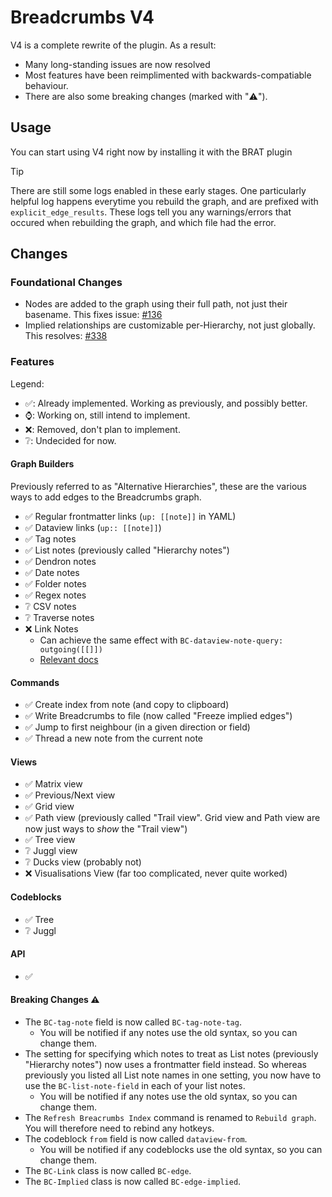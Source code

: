 # Breadcrumbs V4

V4 is a complete rewrite of the plugin. As a result:

-   Many long-standing issues are now resolved
-   Most features have been reimplimented with backwards-compatiable behaviour.
-   There are also some breaking changes (marked with "⚠️").

## Usage

You can start using V4 right now by installing it with the BRAT plugin

> [!TIP]
> There are still some logs enabled in these early stages.
> One particularly helpful log happens everytime you rebuild the graph, and are prefixed with `explicit_edge_results`. These logs tell you any warnings/errors that occured when rebuilding the graph, and which file had the error.

## Changes

### Foundational Changes

-   Nodes are added to the graph using their full path, not just their basename. This fixes issue: [#136](https://github.com/SkepticMystic/breadcrumbs/issues/136)
-   Implied relationships are customizable per-Hierarchy, not just globally. This resolves: [#338](https://github.com/SkepticMystic/breadcrumbs/issues/338)

### Features

Legend:

-   ✅: Already implemented. Working as previously, and possibly better.
-   ⌚: Working on, still intend to implement.
-   ❌: Removed, don't plan to implement.
-   ❔: Undecided for now.

#### Graph Builders

Previously referred to as "Alternative Hierarchies", these are the various ways to add edges to the Breadcrumbs graph.

-   ✅ Regular frontmatter links (`up: [[note]]` in YAML)
-   ✅ Dataview links (`up:: [[note]]`)
-   ✅ Tag notes
-   ✅ List notes (previously called "Hierarchy notes")
-   ✅ Dendron notes
-   ✅ Date notes
-   ✅ Folder notes
-   ✅ Regex notes
-   ❔ CSV notes
-   ❔ Traverse notes
-   ❌ Link Notes
    -   Can achieve the same effect with `BC-dataview-note-query: outgoing([[]])`
    -   [Relevant docs](https://github.com/SkepticMystic/breadcrumbs#dataview-notes)

#### Commands

-   ✅ Create index from note (and copy to clipboard)
-   ✅ Write Breadcrumbs to file (now called "Freeze implied edges")
-   ✅ Jump to first neighbour (in a given direction or field)
-   ✅ Thread a new note from the current note

#### Views

-   ✅ Matrix view
-   ✅ Previous/Next view
-   ✅ Grid view
-   ✅ Path view (previously called "Trail view". Grid view and Path view are now just ways to _show_ the "Trail view")
-   ✅ Tree view
-   ❔ Juggl view
-   ❔ Ducks view (probably not)
-   ❌ Visualisations View (far too complicated, never quite worked)

#### Codeblocks

-   ✅ Tree
-   ❔ Juggl

#### API

-   ✅

#### Breaking Changes ⚠️

-   The `BC-tag-note` field is now called `BC-tag-note-tag`.
    -   You will be notified if any notes use the old syntax, so you can change them.
-   The setting for specifying which notes to treat as List notes (previously "Hierarchy notes") now uses a frontmatter field instead. So whereas previously you listed all List note names in one setting, you now have to use the `BC-list-note-field` in each of your list notes.
    -   You will be notified if any notes use the old syntax, so you can change them.
-   The `Refresh Breacrumbs Index` command is renamed to `Rebuild graph`. You will therefore need to rebind any hotkeys.
-   The codeblock `from` field is now called `dataview-from`.
    -   You will be notified if any codeblocks use the old syntax, so you can change them.
-   The `BC-Link` class is now called `BC-edge`.
-   The `BC-Implied` class is now called `BC-edge-implied`.
